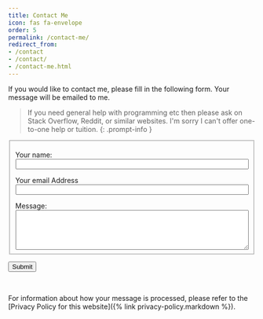 ```yaml
---
title: Contact Me
icon: fas fa-envelope
order: 5
permalink: /contact-me/
redirect_from:
- /contact
- /contact/
- /contact-me.html
---
```


If you would like to contact me, please fill in the following form. Your message will be emailed to me.

> If you need general help with programming etc then please ask on Stack Overflow, Reddit, or similar websites. I'm sorry I can't offer one-to-one help or tuition.
{: .prompt-info }

<div>
  <form id="fs-frm" name="simple-contact-form" accept-charset="utf-8" action="https://formspree.io/f/mqkoqebd" method="post">
    <fieldset id="fs-frm-inputs">
      <label for="full-name" style="display:block; margin-top:1em;">Your name:</label>
      <input type="text" name="name" id="full-name" placeholder="" required="" style="display:block; width:100%;">
      <label for="email-address" style="display:block; margin-top:1em;">Your email Address</label>
      <input type="email" name="_replyto" id="email-address" placeholder="" required="" style="display:block; width:100%;">
      <label for="message" style="display:block; margin-top:1em;">Message:</label>
      <textarea rows="5" name="message" id="message" placeholder="" required="" style="display:block; width:100%;"></textarea>
      <input type="hidden" name="_subject" id="email-subject" value="Contact Form Submission">
    </fieldset>
    <div style="margin-top:1em;">
      <input type="submit" value="Submit">
    </div>
  </form>
</div>
<br>

For information about how your message is processed, please refer to the [Privacy Policy for this website]({% link privacy-policy.markdown %}).
